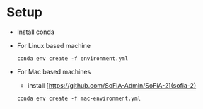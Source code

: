 # Setup
* Install conda
* For Linux based machine

  `conda env create -f environment.yml`
* For Mac based machines
  * install [https://github.com/SoFiA-Admin/SoFiA-2](sofia-2)
  
  `conda env create -f mac-environment.yml`
  
  
